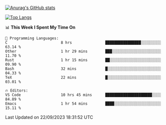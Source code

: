 [![Anurag's GitHub stats](https://github-readme-stats.vercel.app/api?username=wugouzi&count_private=true)](https://github.com/anuraghazra/github-readme-stats)

[![Top Langs](https://github-readme-stats.vercel.app/api/top-langs/?username=wugouzi&layout=compact&count_private=true&hide=html)](https://github.com/anuraghazra/github-readme-stats)

<!--START_SECTION:waka-->
📊 **This Week I Spent My Time On** 

```text
💬 Programming Languages: 
C                        8 hrs               ████████████████░░░░░░░░░   63.14 % 
Other                    1 hr 29 mins        ███░░░░░░░░░░░░░░░░░░░░░░   11.70 % 
Rust                     1 hr 15 mins        ██░░░░░░░░░░░░░░░░░░░░░░░   09.90 % 
Bash                     32 mins             █░░░░░░░░░░░░░░░░░░░░░░░░   04.33 % 
TeX                      22 mins             █░░░░░░░░░░░░░░░░░░░░░░░░   03.01 % 

🔥 Editors: 
VS Code                  10 hrs 45 mins      █████████████████████░░░░   84.89 % 
Emacs                    1 hr 54 mins        ████░░░░░░░░░░░░░░░░░░░░░   15.11 % 
```


 Last Updated on 22/09/2023 18:31:52 UTC
<!--END_SECTION:waka-->

<!--
**wugouzi/wugouzi** is a ✨ _special_ ✨ repository because its `README.md` (this file) appears on your GitHub profile.

Here are some ideas to get you started:

- 🔭 I’m currently working on ...
- 🌱 I’m currently learning ...
- 👯 I’m looking to collaborate on ...
- 🤔 I’m looking for help with ...
- 💬 Ask me about ...
- 📫 How to reach me: ...
- 😄 Pronouns: ...
- ⚡ Fun fact: ...
-->
